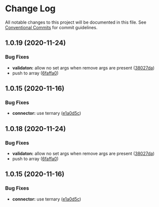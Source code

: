 # Change Log

All notable changes to this project will be documented in this file.
See [Conventional Commits](https://conventionalcommits.org) for commit guidelines.

## 1.0.19 (2020-11-24)


### Bug Fixes

* **validaton:** allow no set args when remove args are present ([38027da](https://github.com/Stockopedia/octommit/commit/38027daaa3e3d9e13390b6c9e6f16fb76e5c9754))
* push to array ([6faffa0](https://github.com/Stockopedia/octommit/commit/6faffa08a02524b14f6558a236d35009fb4ff0ae))



## 1.0.15 (2020-11-16)


### Bug Fixes

* **connector:** use ternary ([e1a0d5c](https://github.com/Stockopedia/octommit/commit/e1a0d5c3e810188bf2b4c87c4731183a27c36e85))





## 1.0.18 (2020-11-24)


### Bug Fixes

* **validaton:** allow no set args when remove args are present ([38027da](https://github.com/Stockopedia/octommit/commit/38027daaa3e3d9e13390b6c9e6f16fb76e5c9754))
* push to array ([6faffa0](https://github.com/Stockopedia/octommit/commit/6faffa08a02524b14f6558a236d35009fb4ff0ae))



## 1.0.15 (2020-11-16)


### Bug Fixes

* **connector:** use ternary ([e1a0d5c](https://github.com/Stockopedia/octommit/commit/e1a0d5c3e810188bf2b4c87c4731183a27c36e85))
